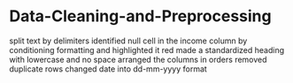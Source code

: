 # Data-Cleaning-and-Preprocessing
split text by delimiters
identified null cell in the income column by conditioning formatting and highlighted it red
made a standardized heading with lowercase and no space
arranged the columns in orders
removed duplicate rows
changed date into dd-mm-yyyy format
